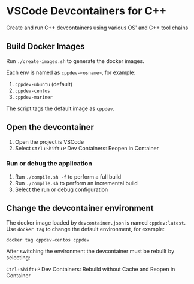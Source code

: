 # VSCode Devcontainers for C++
Create and run C++ devcontainers using various OS' and C++ tool chains

## Build Docker Images
Run `./create-images.sh` to generate the docker images.

Each env is named as `cppdev-<osname>`, for example:
1. `cppdev-ubuntu` (default)
1. `cppdev-centos`
1. `cppdev-mariner`

The script tags the default image as `cppdev`.

## Open the devcontainer
1. Open the project is VSCode
1. Select `Ctrl`+`Shift`+`P` Dev Containers: Reopen in Container

### Run or debug the application
1. Run `./compile.sh -f` to perform a full build
1. Run `./compile.sh` to perform an incremental build
1. Select the run or debug configuration

## Change the devcontainer environment
The docker image loaded by `devcontainer.json` is named `cppdev:latest`. Use `docker tag` to change the default environment, for example:
```
docker tag cppdev-centos cppdev
```
After switching the environment the devcontainer must be rebuilt by selecting:

`Ctrl`+`Shift`+`P` Dev Containers: Rebuild without Cache and Reopen in Container


